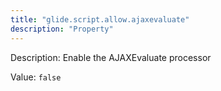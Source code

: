 ```yaml
---
title: "glide.script.allow.ajaxevaluate"
description: "Property"
---
```


Description: Enable the AJAXEvaluate processor

Value: `false`